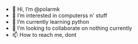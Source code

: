 - 👋 Hi, I’m @polarmk
- 👀 I’m interested in computerss n' stuff
- 🌱 I’m currently learning python
- 💞️ I’m looking to collaborate on nothing currently
- 📫 How to reach me, dont

<!---
polarmk/polarmk is a ✨ special ✨ repository because its `README.md` (this file) appears on your GitHub profile.
You can click the Preview link to take a look at your changes.
--->
